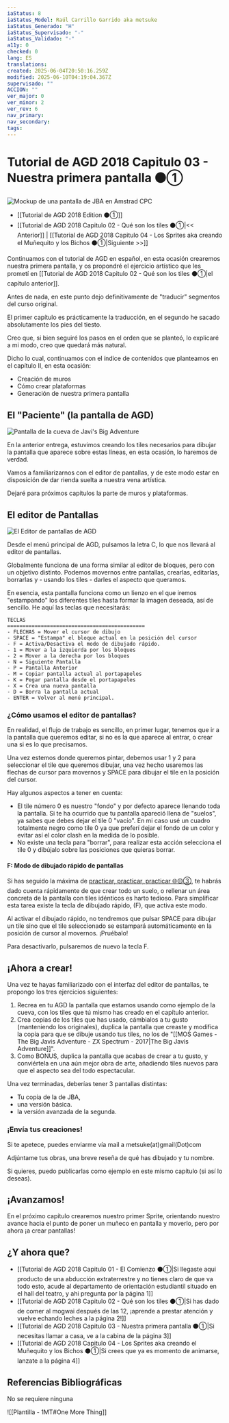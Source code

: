 ```yaml
---
iaStatus: 8
iaStatus_Model: Raúl Carrillo Garrido aka metsuke
iaStatus_Generado: "H"
iaStatus_Supervisado: "-"
iaStatus_Validado: "-"
a11y: 0
checked: 0
lang: ES
translations: 
created: 2025-06-04T20:50:16.259Z
modified: 2025-06-10T04:19:04.367Z
supervisado: ""
ACCION: ""
ver_major: 0
ver_minor: 2
ver_rev: 6
nav_primary: 
nav_secondary: 
tags:
---
```

# Tutorial de AGD 2018 Capitulo 03 - Nuestra primera pantalla  ⚫①

![Mockup de una pantalla de JBA en Amstrad CPC](PublicBrain/_resources/c6240a25f107f33d58a76ce0ca300d86_MD5.jpg)

* [[Tutorial de AGD 2018 Edition ⚫①]]
* [[Tutorial de AGD 2018 Capitulo 02 - Qué son los tiles ⚫①|<< Anterior]]  | [[Tutorial de AGD 2018 Capitulo 04 - Los Sprites aka creando el Muñequito y los Bichos ⚫①|Siguiente >>]]

Continuamos con el tutorial de AGD en español, en esta ocasión crearemos nuestra primera pantalla, y os propondré el ejercicio artístico que les prometí en [[Tutorial de AGD 2018 Capitulo 02 - Qué son los tiles ⚫①|el capítulo anterior]].

Antes de nada, en este punto dejo definitivamente de "traducir" segmentos del curso original.

El primer capítulo es prácticamente la traducción, en el segundo he sacado absolutamente los pies del tiesto.

Creo que, si bien seguiré los pasos en el orden que se planteó, lo explicaré a mi modo, creo que quedará más natural.

Dicho lo cual, continuamos con el índice de contenidos que planteamos en el capítulo II, en esta ocasión:

- Creación de muros
- Cómo crear plataformas
- Generación de nuestra primera pantalla

## El "Paciente" (la pantalla de AGD)

![Pantalla de la cueva de Javi's Big Adventure](PublicBrain/_resources/0deb0b7ab3e2c4c0f4e5a28e861e92d9_MD5.jpeg)

En la anterior entrega, estuvimos creando los tiles necesarios para dibujar la pantalla que aparece sobre estas líneas, en esta ocasión, lo haremos de verdad.

Vamos a familiarizarnos con el editor de pantallas, y de este modo estar en disposición de dar rienda suelta a nuestra vena artística.

Dejaré para próximos capítulos la parte de muros y plataformas.

## El editor de Pantallas

![El Editor de pantallas de AGD](PublicBrain/_resources/93d89a3d45bc00c2f68cf4cb0f6db69e_MD5.jpg)

Desde el menú principal de AGD, pulsamos la letra C, lo que nos llevará al editor de pantallas.

Globalmente funciona de una forma similar al editor de bloques, pero con un objetivo distinto. Podemos movernos entre pantallas, crearlas, editarlas, borrarlas y - usando los tiles - darles el aspecto que queramos.

En esencia, esta pantalla funciona como un lienzo en el que iremos "estampando" los diferentes tiles hasta formar la imagen deseada, así de sencillo. He aquí las teclas que necesitarás:

```pre
TECLAS
=============================================
- FLECHAS = Mover el cursor de dibujo
- SPACE = "Estampa" el bloque actual en la posición del cursor
- F = Activa/Desactiva el modo de dibujado rápido.
- 1 = Mover a la izquierda por los bloques
- 2 = Mover a la derecha por los bloques
- N = Siguiente Pantalla
- P = Pantalla Anterior
- M = Copiar pantalla actual al portapapeles
- K = Pegar pantalla desde el portapapeles
- X = Crea una nueva pantalla
- D = Borra la pantalla actual
- ENTER = Volver al menú principal.
```
### ¿Cómo usamos el editor de pantallas?

En realidad, el flujo de trabajo es sencillo, en primer lugar, tenemos que ir a la pantalla que queremos editar, si no es la que aparece al entrar, o crear una si es lo que precisamos.

Una vez estemos donde queremos pintar, debemos usar 1 y 2 para seleccionar el tile que queremos dibujar, una vez hecho usaremos las flechas de cursor para movernos y SPACE para dibujar el tile en la posición del cursor.

Hay algunos aspectos a tener en cuenta:

- El tile número 0 es nuestro "fondo" y por defecto aparece llenando toda la pantalla. Si te ha ocurrido que tu pantalla apareció llena de "suelos", ya sabes que debes dejar el tile 0 "vacío". En mi caso usé un cuadro totalmente negro como tile 0 ya que preferí dejar el fondo de un color y evitar así el color clash en la medida de lo posible.
- No existe una tecla para "borrar", para realizar esta acción selecciona el tile 0 y dibújalo sobre las posiciones que quieras borrar.

#### F: Modo de dibujado rápido de pantallas

Si has seguido la máxima de [practicar, practicar, practicar 🌐🟡③](https://www.youtube.com/watch?v=smwXc3vShZw&list=PLmxqg54iaXrijQi4-J9IkAWDEguKRX9Dh), te habrás dado cuenta rápidamente de que crear todo un suelo, o rellenar un área concreta de la pantalla con tiles idénticos es harto tedioso. Para simplificar esta tarea existe la tecla de dibujado rápido, (F), que activa este modo.

Al activar el dibujado rápido, no tendremos que pulsar SPACE para dibujar un tile sino que el tile seleccionado se estampará automáticamente en la posición de cursor al movernos. ¡Pruébalo!

Para desactivarlo, pulsaremos de nuevo la tecla F.

## ¡Ahora a crear!

Una vez te hayas familiarizado con el interfaz del editor de pantallas, te propongo los tres ejercicios siguientes:

1. Recrea en tu AGD la pantalla que estamos usando como ejemplo de la cueva, con los tiles que tú mismo has creado en el capítulo anterior.
2. Crea copias de los tiles que has usado, cámbialos a tu gusto (manteniendo los originales), duplica la pantalla que creaste y modifica la copia para que se dibuje usando tus tiles, no los de "[[MOS Games - The Big Javis Adventure - ZX Spectrum - 2017|The Big Javis Adventure]]".
3. Como BONUS, duplica la pantalla que acabas de crear a tu gusto, y conviértela en una aún mejor obra de arte, añadiendo tiles nuevos para que el aspecto sea del todo espectacular.

Una vez terminadas, deberías tener 3 pantallas distintas:

- Tu copia de la de JBA,
- una versión básica.
- la versión avanzada de la segunda.

### ¡Envía tus creaciones!

Si te apetece, puedes enviarme vía mail a metsuke(at)gmail(Dot)com

Adjúntame tus obras, una breve reseña de qué has dibujado y tu nombre.

Si quieres, puedo publicarlas como ejemplo en este mismo capítulo (si así lo deseas).

## ¡Avanzamos!

En el próximo capítulo crearemos nuestro primer Sprite, orientando nuestro avance hacia el punto de poner un muñeco en pantalla y moverlo, pero por ahora ¡a crear pantallas!

## ¿Y ahora que?

* [[Tutorial de AGD 2018 Capitulo 01 - El Comienzo ⚫①|Si llegaste aqui producto de una abducción extraterrestre y no tienes claro de que va todo esto, acude al departamento de orientación estudiantil situado en el hall del teatro, y ahi pregunta por la página 1]]
* [[Tutorial de AGD 2018 Capitulo 02 - Qué son los tiles ⚫①|Si has dado de comer al mogwai después de las 12, ¡aprende a prestar atención y vuelve echando leches a la página 2!]]
* [[Tutorial de AGD 2018 Capitulo 03 - Nuestra primera pantalla  ⚫①|Si necesitas llamar a casa, ve a la cabina de la página 3]]
* [[Tutorial de AGD 2018 Capitulo 04 - Los Sprites aka creando el Muñequito y los Bichos ⚫①|Si crees que ya es momento de animarse, lanzate a la página 4]]
## Referencias Bibliográficas

No se requiere ninguna


![[Plantilla - 1MT#One More Thing]]